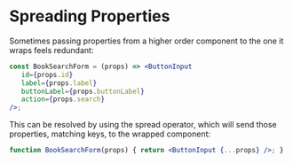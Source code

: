# Spreading Properties

Sometimes passing properties from a higher order component to the one it wraps feels redundant:

```jsx
const BookSearchForm = (props) => <ButtonInput
   id={props.id}
   label={props.label}
   buttonLabel={props.buttonLabel}
   action={props.search}
/>;
```

This can be resolved by using the spread operator, which will send those properties, matching keys, to the wrapped component:

```jsx
function BookSearchForm(props) { return <ButtonInput {...props} />; }
```

